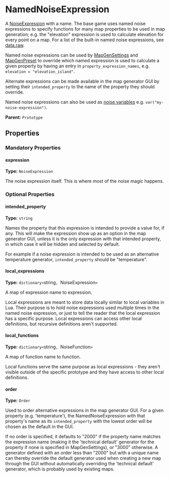 # NamedNoiseExpression

A [NoiseExpression](prototype:NoiseExpression) with a name. The base game uses named noise expressions to specify functions for many map properties to be used in map generation; e.g. the "elevation" expression is used to calculate elevation for every point on a map. For a list of the built-in named noise expressions, see [data.raw](https://wiki.factorio.com/Data.raw#noise-expression).

Named noise expressions can be used by [MapGenSettings](prototype:MapGenSettings) and [MapGenPreset](prototype:MapGenPreset) to override which named expression is used to calculate a given property by having an entry in `property_expression_names`, e.g. `elevation = "elevation_island"`.

Alternate expressions can be made available in the map generator GUI by setting their `intended_property` to the name of the property they should override.

Named noise expressions can also be used as [noise variables](runtime:noise-expressions) e.g. `var("my-noise-expression")`.

**Parent:** `Prototype`

## Properties

### Mandatory Properties

#### expression

**Type:** `NoiseExpression`

The noise expression itself. This is where most of the noise magic happens.

### Optional Properties

#### intended_property

**Type:** `string`

Names the property that this expression is intended to provide a value for, if any. This will make the expression show up as an option in the map generator GUI, unless it is the only expression with that intended property, in which case it will be hidden and selected by default.

For example if a noise expression is intended to be used as an alternative temperature generator, `intended_property` should be "temperature".

#### local_expressions

**Type:** `dictionary<`string`, `NoiseExpression`>`

A map of expression name to expression.

Local expressions are meant to store data locally similar to local variables in Lua. Their purpose is to hold noise expressions used multiple times in the named noise expression, or just to tell the reader that the local expression has a specific purpose. Local expressions can access other local definitions, but recursive definitions aren't supported.

#### local_functions

**Type:** `dictionary<`string`, `NoiseFunction`>`

A map of function name to function.

Local functions serve the same purpose as local expressions - they aren't visible outside of the specific prototype and they have access to other local definitions.

#### order

**Type:** `Order`

Used to order alternative expressions in the map generator GUI. For a given property (e.g. 'temperature'), the NamedNoiseExpression with that property's name as its `intended_property` with the lowest order will be chosen as the default in the GUI.

If no order is specified, it defaults to "2000" if the property name matches the expression name (making it the 'technical default' generator for the property if none is specified in MapGenSettings), or "3000" otherwise. A generator defined with an order less than "2000" but with a unique name can thereby override the default generator used when creating a new map through the GUI without automatically overriding the 'technical default' generator, which is probably used by existing maps.

